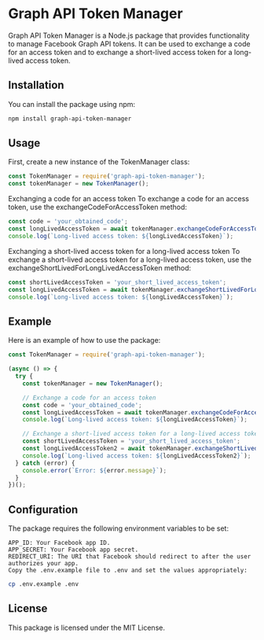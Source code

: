 # Graph API Token Manager
Graph API Token Manager is a Node.js package that provides functionality to manage Facebook Graph API tokens. It can be used to exchange a code for an access token and to exchange a short-lived access token for a long-lived access token.

## Installation
You can install the package using npm:

```bash
npm install graph-api-token-manager
```

## Usage
First, create a new instance of the TokenManager class:

```javascript
const TokenManager = require('graph-api-token-manager');
const tokenManager = new TokenManager();
```

Exchanging a code for an access token
To exchange a code for an access token, use the exchangeCodeForAccessToken method:

```javascript
const code = 'your_obtained_code';
const longLivedAccessToken = await tokenManager.exchangeCodeForAccessToken(code);
console.log(`Long-lived access token: ${longLivedAccessToken}`);
```

Exchanging a short-lived access token for a long-lived access token
To exchange a short-lived access token for a long-lived access token, use the exchangeShortLivedForLongLivedAccessToken method:

```javascript
const shortLivedAccessToken = 'your_short_lived_access_token';
const longLivedAccessToken = await tokenManager.exchangeShortLivedForLongLivedAccessToken(shortLivedAccessToken);
console.log(`Long-lived access token: ${longLivedAccessToken}`);
```

## Example
Here is an example of how to use the package:

```javascript
const TokenManager = require('graph-api-token-manager');

(async () => {
  try {
    const tokenManager = new TokenManager();

    // Exchange a code for an access token
    const code = 'your_obtained_code';
    const longLivedAccessToken = await tokenManager.exchangeCodeForAccessToken(code);
    console.log(`Long-lived access token: ${longLivedAccessToken}`);

    // Exchange a short-lived access token for a long-lived access token
    const shortLivedAccessToken = 'your_short_lived_access_token';
    const longLivedAccessToken2 = await tokenManager.exchangeShortLivedForLongLivedAccessToken(shortLivedAccessToken);
    console.log(`Long-lived access token: ${longLivedAccessToken2}`);
  } catch (error) {
    console.error(`Error: ${error.message}`);
  }
})();
```

## Configuration
The package requires the following environment variables to be set:

```
APP_ID: Your Facebook app ID.
APP_SECRET: Your Facebook app secret.
REDIRECT_URI: The URI that Facebook should redirect to after the user authorizes your app.
Copy the .env.example file to .env and set the values appropriately:
```

```bash
cp .env.example .env
```

## License
This package is licensed under the MIT License.